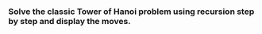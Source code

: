 <h3>Solve the classic Tower of Hanoi problem using recursion step by step and display the moves. </h3> 
